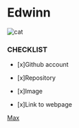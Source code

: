 # Edwinn

![cat](https://i.pinimg.com/474x/65/11/b7/6511b73fd51f054d5daa2720dbaf38a8--ugly-dogs-pet-pictures.jpg)
  
  ### CHECKLIST

- [x]Github account

- [x]Repository 

- [x]Image
  
- [x]Link to webpage




[Max](https://edwinnwong.github.io/Max/)
  
